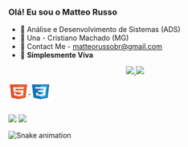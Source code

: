 ### Olá! Eu sou o Matteo Russo

- 🔭 Análise e Desenvolvimento de Sistemas (ADS)
- 🏫 Una - Cristiano Machado (MG)
- 📩 Contact Me - matteorussobr@gmail.com
- 🌟 <strong>Simplesmente Viva</strong>

<div align="center">
  <a href="https://github.com/matteorussobr">
  <img height="180em" src="https://github-readme-stats.vercel.app/api?username=matteorussobr&show_icons=true&theme=midnight-purple&include_all_commits=true&count_private=true"/>
  <img height="180em" src="https://github-readme-stats.vercel.app/api/top-langs/?username=matteorussobr&layout=compact&langs_count=7&theme=midnight-purple"/>
</div>
<div style="display: inline_block"><br>
<img align="center" alt="Rafa-HTML" height="30" width="40" src="https://raw.githubusercontent.com/devicons/devicon/master/icons/html5/html5-original.svg">
<img align="center" alt="Rafa-CSS" height="30" width="40" src="https://raw.githubusercontent.com/devicons/devicon/master/icons/css3/css3-original.svg">
</div>

##

<div> 
  <a href="https://www.instagram.com/matteorussobr/?hl=pt-br" target="_blank"><img src="https://img.shields.io/badge/-Instagram-%23E4405F?style=for-the-badge&logo=instagram&logoColor=white" target="_blank"></a>
<a href="https://www.linkedin.com/in/matteo-russo22/" target="_blank"><img src="https://img.shields.io/badge/-LinkedIn-%230077B5?style=for-the-badge&logo=linkedin&logoColor=white" target="_blank"></a>

 ![Snake animation](https://github.com/matteorussobr/matteorussobr/blob/output/github-contribution-grid-snake.svg)

</div>



